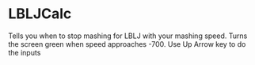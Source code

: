 # LBLJCalc
Tells you when to stop mashing for LBLJ with your mashing speed. Turns the screen green when speed approaches -700. 
Use Up Arrow key to do the inputs
